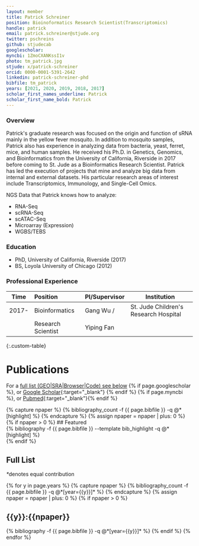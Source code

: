```yaml
---
layout: member
title: Patrick Schreiner
position: Bioinoformatics Research Scientist(Transcriptomics)
handle: patrick
email: patrick.schreiner@stjude.org
twitter: pschreins
github: stjudecab
googlescholar:
myncbi: 1ZmoCXANKssI1v
photo: tm_patrick.jpg
stjude: x/patrick-schreiner
orcid: 0000-0001-5391-2642
linkedin: patrick-schreiner-phd
bibfile: tm_patrick
years: [2021, 2020, 2019, 2018, 2017]
scholar_first_names_underline: Patrick
scholar_first_name_bold: Patrick
---
```


### Overview
Patrick's graduate research was focused on the origin and function of sRNA mainly in the yellow fever mosquito.  In addition to mosquito samples, Patrick also has experience in analyzing data from bacteria, yeast, ferret, mice, and human samples. He received his Ph.D. in Genetics, Genomics, and Bioinformatics from the University of California, Riverside in 2017 before coming to St. Jude as a Bioinformatics Research Scientist.  Patrick has led the execution of projects that mine and analyze big data from internal and external datasets. His particular research areas of interest include Transcriptomics, Immunology, and Single-Cell Omics.

NGS Data that Patrick knows how to analyze:

- RNA-Seq
- scRNA-Seq
- scATAC-Seq
- Microarray (Expression)
- WGBS/TEBS

### Education
- PhD, University of California, Riverside (2017)
- BS, Loyola University of Chicago (2012)

### Professional Experience

Time        | Position                   | PI/Supervisor    | Institution                                   |
----------- | :-----------               | -----------      | -----------                                   |
2017-       | Bioinformatics	         | Gang Wu /        | St. Jude Children's Research Hospital         |
            | Research Scientist         | Yiping Fan       |                                               |
{:.custom-table}

<!--more-->

# Publications

For a [full list (GEO\|SRA\|Browser\|Code) see below](#full-list)
{% if page.googlescholar %}, or [Google Scholar](https://scholar.google.com/citations?user={{page.googlescholar}}){:target="_blank"}
{% endif %} {% if page.myncbi %}, or [Pubmed](https://www.ncbi.nlm.nih.gov/myncbi/{{page.myncbi}}/bibliography/public/){:target="_blank"}{% endif %}


<div class="row">
  {% capture npaper %}
    {% bibliography_count -f {{ page.bibfile }} -q @*[highlight] %}
  {% endcapture %}
  {% assign npaper = npaper | plus: 0 %}
  {% if npaper > 0 %}
## Featured

<div class="publications_highlight">
  {% bibliography -f {{ page.bibfile }} --template bib_highlight -q @*[highlight] %}
</div>
{% endif %}

</div>

## Full List

<nobr><em>*</em>denotes equal contribution</nobr>
<div class="publications">
{% for y in page.years %}
  {% capture npaper %}
    {% bibliography_count -f {{ page.bibfile }} -q @*[year={{y}}]* %}
  {% endcapture %}
  {% assign npaper = npaper | plus: 0 %}
  {% if npaper > 0 %}
  <h2 class="year">{{y}}:{{npaper}}</h2>
  {% bibliography -f {{ page.bibfile }} -q @*[year={{y}}]* %}
  {% endif %}
{% endfor %}
</div>

